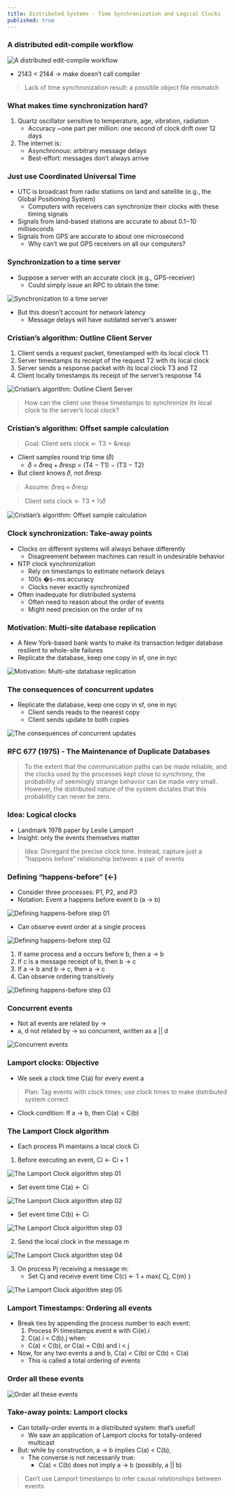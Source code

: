 ```yaml
---
title: Distributed Systems - Time Synchronization and Logical Clocks
published: true
---
```


### A distributed edit-compile workflow

![A distributed edit-compile workflow](../assets/time/time_01.png)

- 2143 < 2144 -> make doesn’t call compiler

> Lack of time synchronization result: a possible object file mismatch

### What makes time synchronization hard?

1. Quartz oscillator sensitive to temperature, age, vibration, radiation
   - Accuracy ~one part per million: one second of clock drift over 12 days
2. The internet is:
   - Asynchronous: arbitrary message delays
   - Best-effort: messages don’t always arrive

### Just use Coordinated Universal Time

- UTC is broadcast from radio stations on land and satellite (e.g., the Global Positioning System)
  - Computers with receivers can synchronize their clocks with these timing signals
- Signals from land-based stations are accurate to about 0.1−10 milliseconds
- Signals from GPS are accurate to about one microsecond
  - Why can’t we put GPS receivers on all our computers?

### Synchronization to a time server

- Suppose a server with an accurate clock (e.g., GPS-receiver)
  - Could simply issue an RPC to obtain the time:

![Synchronization to a time server](../assets/time/time_02.png)

- But this doesn’t account for network latency
  - Message delays will have outdated server’s answer

### Cristian’s algorithm: Outline Client Server

1. Client sends a request packet, timestamped with its local clock T1
2. Server timestamps its receipt of the request T2 with its local clock
3. Server sends a response packet with its local clock T3 and T2
4. Client locally timestamps its receipt of the server’s response T4

![Cristian’s algorithm: Outline Client Server](../assets/time/time_03.png)

> How can the client use these timestamps to synchronize its local clock to the server’s local clock?

### Cristian’s algorithm: Offset sample calculation

> Goal: Client sets clock <- T3 + &resp

- Client samples round trip time (𝛿)
  - 𝛿 = 𝛿req + 𝛿resp = (T4 − T1) − (T3 − T2)
- But client knows 𝛿, not 𝛿resp

> Assume: 𝛿req ≈ 𝛿resp

> Client sets clock <- T3 + ½𝛿

![Cristian’s algorithm: Offset sample calculation](../assets/time/time_04.png)

### Clock synchronization: Take-away points

- Clocks on different systems will always behave differently
  - Disagreement between machines can result in undesirable behavior
- NTP clock synchronization
  - Rely on timestamps to estimate network delays
  - 100s �s−ms accuracy
  - Clocks never exactly synchronized
- Often inadequate for distributed systems
  - Often need to reason about the order of events
  - Might need precision on the order of ns 

### Motivation: Multi-site database replication

- A New York-based bank wants to make its transaction ledger database resilient to whole-site failures
- Replicate the database, keep one copy in sf, one in nyc

![Motivation: Multi-site database replication](../assets/time/time_05.png)

### The consequences of concurrent updates

- Replicate the database, keep one copy in sf, one in nyc
  - Client sends reads to the nearest copy
  - Client sends update to both copies

![The consequences of concurrent updates](../assets/time/time_06.png)

### RFC 677 (1975) - The Maintenance of Duplicate Databases

> To the extent that the communication paths can be made reliable, and the clocks used by the processes kept close to synchrony, the probability of seemingly strange behavior can be made very small. However, the distributed nature of the system dictates that this probability can never be zero.

### Idea: Logical clocks

- Landmark 1978 paper by Leslie Lamport
- Insight: only the events themselves matter

> Idea: Disregard the precise clock time. Instead, capture just a “happens before” relationship between a pair of events

### Defining “happens-before” (<-)

- Consider three processes: P1, P2, and P3
- Notation: Event a happens before event b (a -> b)

![Defining happens-before step 01](../assets/time/time_07.png)

- Can observe event order at a single process

![Defining happens-before step 02](../assets/time/time_08.png)

1. If same process and a occurs before b, then a -> b
2. If c is a message receipt of b, then b -> c
3. If a -> b and b -> c, then a -> c
4. Can observe ordering transitively

![Defining happens-before step 03](../assets/time/time_09.png)

### Concurrent events

- Not all events are related by ->
- a, d not related by -> so concurrent, written as a || d

![Concurrent events](../assets/time/time_10.png)

### Lamport clocks: Objective

- We seek a clock time C(a) for every event a

> Plan: Tag events with clock times; use clock times to make distributed system correct

- Clock condition: If a -> b, then C(a) < C(b)

### The Lamport Clock algorithm

- Each process Pi maintains a local clock Ci

1. Before executing an event, Ci <- Ci + 1

![The Lamport Clock algorithm step 01](../assets/time/time_11.png)

- Set event time C(a) <- Ci

![The Lamport Clock algorithm step 02](../assets/time/time_12.png)

- Set event time C(b) <- Ci

![The Lamport Clock algorithm step 03](../assets/time/time_13.png)

2. Send the local clock in the message m

![The Lamport Clock algorithm step 04](../assets/time/time_14.png)

3. On process Pj receiving a message m:
   - Set Cj and receive event time C(c) <- 1 + max{ Cj, C(m) }

![The Lamport Clock algorithm step 05](../assets/time/time_15.png)

### Lamport Timestamps: Ordering all events

- Break ties by appending the process number to each event:
  1. Process Pi timestamps event e with Ci(e).i
  2. C(a).i < C(b).j when:
  - C(a) < C(b), or C(a) = C(b) and i < j
- Now, for any two events a and b, C(a) < C(b) or C(b) < C(a)
  - This is called a total ordering of events

### Order all these events

![Order all these events](../assets/time/time_16.png)

### Take-away points: Lamport clocks

- Can totally-order events in a distributed system: that’s useful!
  - We saw an application of Lamport clocks for totally-ordered multicast
- But: while by construction, a -> b implies C(a) < C(b),
  - The converse is not necessarily true:
    - C(a) < C(b) does not imply a -> b (possibly, a || b)

> Can’t use Lamport timestamps to infer causal relationships between events

